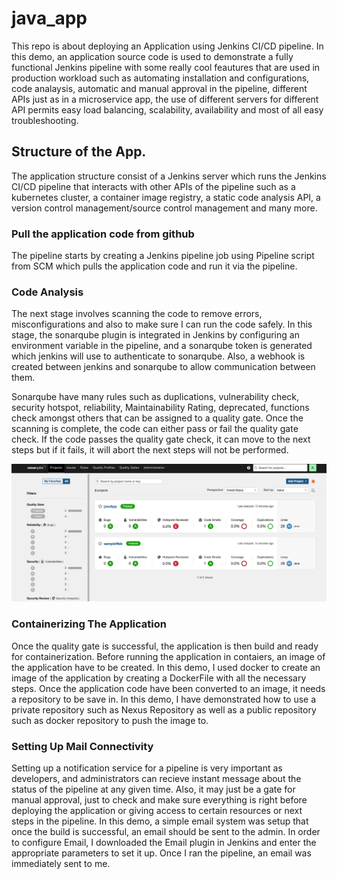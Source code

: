 # java_app
This repo is about deploying an Application using Jenkins CI/CD pipeline.
In this demo, an application source code is used to demonstrate a fully functional Jenkins pipeline with some really cool feautures that are used in production workload such as automating installation and configurations, code analaysis, automatic and manual approval in the pipeline, different APIs just as in a microservice app, the use of different servers for different API permits easy load balancing, scalability, availability and most of all easy troubleshooting.


## Structure of the App.

The application structure consist of a Jenkins server which runs the Jenkins CI/CD pipeline that interacts with other APIs of the pipeline such as a kubernetes cluster, a container image registry, a static code analysis API, a version control management/source control management and many more. 

### Pull the application code from github
The pipeline starts by creating a Jenkins pipeline job using Pipeline script from SCM which pulls the application code and run it via the pipeline.

### Code Analysis
The next stage involves scanning the code to remove errors, misconfigurations and also to make sure I can run the code safely. In this stage, the sonarqube plugin is integrated in Jenkins by configuring an environment variable in the pipeline, and a sonarqube token is generated which jenkins will use to authenticate to sonarqube. Also, a webhook is created between jenkins and sonarqube to allow communication between them.

Sonarqube have many rules such as duplications, vulnerability check, security hotspot, reliability, Maintainability Rating, deprecated, functions check amongst others that can be assigned to a quality gate. Once the scanning is complete, the code can either pass or fail the quality gate check. If the code passes the quality gate check, it can move to the next steps but if it fails, it will abort the next steps will not be performed. 

![Sonar Quality Gate](images/sonarqualitygate.png)


### Containerizing The Application
Once the quality gate is successful, the application is then build and ready for containerization. Before running the application in contaiers, an image of the application have to be created. In this demo, I used docker to create an image of the application by creating a DockerFile with all the necessary steps.
Once the application code have been converted to an image, it needs a repository to be save in. In this demo, I have demonstrated how to use a private repository such as Nexus Repository as well as a public repository such as docker repository to push the image to.



### Setting Up Mail Connectivity
Setting up a notification service for a pipeline is very important as developers, and administrators can recieve instant message about the status of the pipeline at any given time. Also, it may just be a gate for manual approval, just to check and make sure everything is right before deploying the application or giving access to certain resources or next steps in the pipeline. In this demo, a simple email system was setup that once the build is successful, an email should be sent to the admin. In order to configure Email, I downloaded the Email plugin in Jenkins and enter the appropriate parameters to set it up. Once I ran the pipeline, an email was immediately sent to me. 


